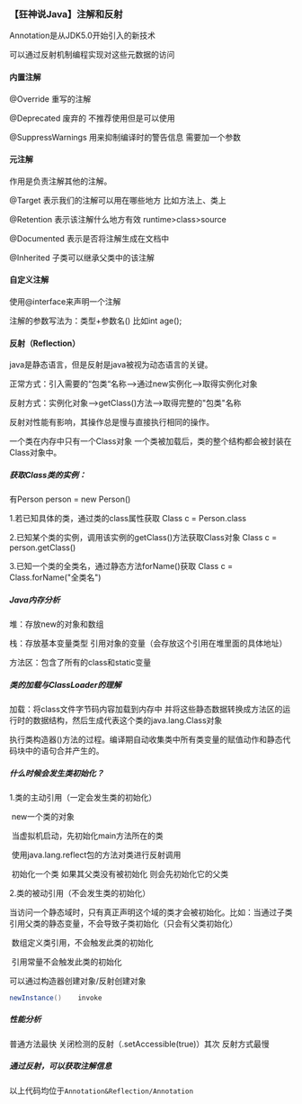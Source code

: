 ### 【狂神说Java】注解和反射

Annotation是从JDK5.0开始引入的新技术

可以通过反射机制编程实现对这些元数据的访问



#### 内置注解

@Override 重写的注解

@Deprecated   废弃的  不推荐使用但是可以使用

@SuppressWarnings 用来抑制编译时的警告信息   需要加一个参数



#### 元注解

作用是负责注解其他的注解。

@Target 表示我们的注解可以用在哪些地方 比如方法上、类上

@Retention 表示该注解什么地方有效  runtime>class>source

@Documented 表示是否将注解生成在文档中

@Inherited  子类可以继承父类中的该注解



#### 自定义注解

使用@interface来声明一个注解

注解的参数写法为：类型+参数名()    比如int age();



#### 反射（Reflection）

java是静态语言，但是反射是java被视为动态语言的关键。

正常方式：引入需要的“包类“名称——>通过new实例化——>取得实例化对象

反射方式：实例化对象——>getClass()方法——>取得完整的"包类"名称

反射对性能有影响，其操作总是慢与直接执行相同的操作。

一个类在内存中只有一个Class对象  一个类被加载后，类的整个结构都会被封装在Class对象中。

##### 获取Class类的实例：

有Person person = new Person()

1.若已知具体的类，通过类的class属性获取  Class c = Person.class

2.已知某个类的实例，调用该实例的getClass()方法获取Class对象 Class c = person.getClass()

3.已知一个类的全类名，通过静态方法forName()获取   Class c = Class.forName("全类名")



##### Java内存分析

堆：存放new的对象和数组

栈：存放基本变量类型   引用对象的变量（会存放这个引用在堆里面的具体地址）

方法区：包含了所有的class和static变量



##### 类的加载与ClassLoader的理解

加载：将class文件字节码内容加载到内存中  并将这些静态数据转换成方法区的运行时的数据结构，然后生成代表这个类的java.lang.Class对象

执行类构造器<clinit>()方法的过程。编译期自动收集类中所有类变量的赋值动作和静态代码块中的语句合并产生的。



##### 什么时候会发生类初始化？

1.类的主动引用（一定会发生类的初始化）

​    new一个类的对象

​    当虚拟机启动，先初始化main方法所在的类

​    使用java.lang.reflect包的方法对类进行反射调用

​    初始化一个类  如果其父类没有被初始化 则会先初始化它的父类 

2.类的被动引用（不会发生类的初始化）

​     当访问一个静态域时，只有真正声明这个域的类才会被初始化。比如：当通过子类引用父类的静态变量，不会导致子类初始化（只会有父类初始化）

​     数组定义类引用，不会触发此类的初始化

​     引用常量不会触发此类的初始化



可以通过构造器创建对象/反射创建对象

```java
newInstance()    invoke
```

##### 性能分析

普通方法最快     关闭检测的反射（.setAccessible(true)）其次        反射方式最慢

##### 通过反射，可以获取注解信息



以上代码均位于`Annotation&Reflection/Annotation`



